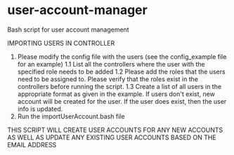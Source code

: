 # user-account-manager
Bash script for user account management

IMPORTING USERS IN CONTROLLER

1. Please modify the config file with the users (see the config_example file for an example)
   1.1 List all the controllers where the user with the specified role needs to be added
   1.2 Please add the roles that the users need to be assigned to. Please verify that the roles exist in the controllers before running the script.
   1.3 Create a list of all users in the appropriate format as given in the example. If users don't exist, new account will be created for the user. If the user does exist, then the user info is updated.
2. Run the importUserAccount.bash file

THIS SCRIPT WILL CREATE USER ACCOUNTS FOR ANY NEW ACCOUNTS AS WELL AS UPDATE ANY EXISTING USER ACCOUNTS BASED ON THE EMAIL ADDRESS
